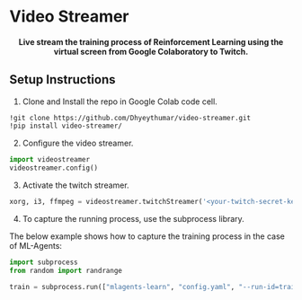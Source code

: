 # Video Streamer

<h4 align="center">
    Live stream the training process of Reinforcement Learning using the virtual screen from Google Colaboratory to Twitch.
</h4>

## Setup Instructions

1. Clone and Install the repo in Google Colab code cell.

```bash
!git clone https://github.com/Dhyeythumar/video-streamer.git
!pip install video-streamer/
```

2. Configure the video streamer.

```python
import videostreamer
videostreamer.config()
```

3. Activate the twitch streamer.

```python
xorg, i3, ffmpeg = videostreamer.twitchStreamer('<your-twitch-secret-key>')
```

4. To capture the running process, use the subprocess library.

The below example shows how to capture the training process in the case of ML-Agents:
```python
import subprocess
from random import randrange

train = subprocess.run(["mlagents-learn", "config.yaml", "--run-id=train-1", "--env=3DBall_example/3DBall.x86_64", "--base-port=" + str(randrange(9000, 9999))], cwd="/content/", stdout=subprocess.PIPE)
```
